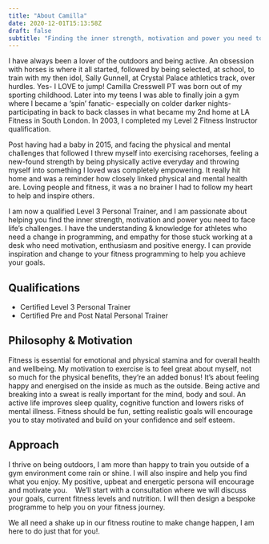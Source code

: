 ```yaml
---
title: "About Camilla"
date: 2020-12-01T15:13:58Z
draft: false
subtitle: "Finding the inner strength, motivation and power you need to face life’s challenges."
---
```

I have always been a lover of the outdoors and being active. An obsession with horses is where it all started, followed by being selected, at school, to train with my then idol, Sally Gunnell, at Crystal Palace athletics track, over hurdles. Yes- I LOVE to jump! Camilla Cresswell PT was born out of my sporting childhood. Later into my teens I was able to finally join a gym where I became a ‘spin’ fanatic- especially on colder darker nights- participating in back to back classes in what became my 2nd home at LA Fitness in South London. In 2003, I completed my Level 2 Fitness Instructor qualification. 

Post having had a baby in 2015, and facing the physical and mental challenges that
followed I threw myself into exercising racehorses, feeling a new-found strength by
being physically active everyday and throwing myself into something I loved was
completely empowering. It really hit home and was a reminder how closely linked
physical and mental health are. Loving people and fitness, it was a no brainer I had
to follow my heart to help and inspire others.

I am now a qualified Level 3 Personal Trainer, and I am passionate about helping
you find the inner strength, motivation and power you need to face life’s challenges.
I have the understanding &amp; knowledge for athletes who need a change in
programming, and empathy for those stuck working at a desk who need motivation,
enthusiasm and positive energy. I can provide inspiration and change to your fitness
programming to help you achieve your goals.

## Qualifications
- Certified Level 3 Personal Trainer
- Certified Pre and Post Natal Personal Trainer

## Philosophy & Motivation
Fitness is essential for emotional and physical stamina and for overall health and
wellbeing. My motivation to exercise is to feel great about myself, not so much for
the physical benefits, they’re an added bonus! It’s about feeling happy and energised
on the inside as much as the outside. Being active and breaking into a sweat is really
important for the mind, body and soul. An active life improves sleep quality, cognitive
function and lowers risks of mental illness. Fitness should be fun, setting realistic
goals will encourage you to stay motivated and build on your confidence and self
esteem.

## Approach
I thrive on being outdoors, I am more than happy to train you outside of a gym environment come rain or shine. I will also inspire and help you find what you enjoy. My positive, upbeat and energetic persona will encourage and motivate you. 
 
We’ll start with a consultation where we will discuss your goals, current fitness levels and nutrition. I will then design a bespoke programme to help you on your fitness journey.

We all need a shake up in our fitness routine to make change happen, I am here to do just that for you!.

